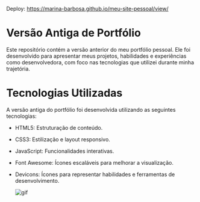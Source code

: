 

Deploy: https://marina-barbosa.github.io/meu-site-pessoal/view/

# Versão Antiga de Portfólio
Este repositório contém a versão anterior do meu portfólio pessoal. Ele foi desenvolvido para apresentar meus projetos, habilidades e experiências como desenvolvedora, com foco nas tecnologias que utilizei durante minha trajetória.

# Tecnologias Utilizadas
A versão antiga do portfólio foi desenvolvida utilizando as seguintes tecnologias:

- HTML5: Estruturação de conteúdo.
- CSS3: Estilização e layout responsivo.
- JavaScript: Funcionalidades interativas.
- Font Awesome: Ícones escaláveis para melhorar a visualização.
- Devicons: Ícones para representar habilidades e ferramentas de desenvolvimento.

  ![gif](portfolio-ezgif.gif)
